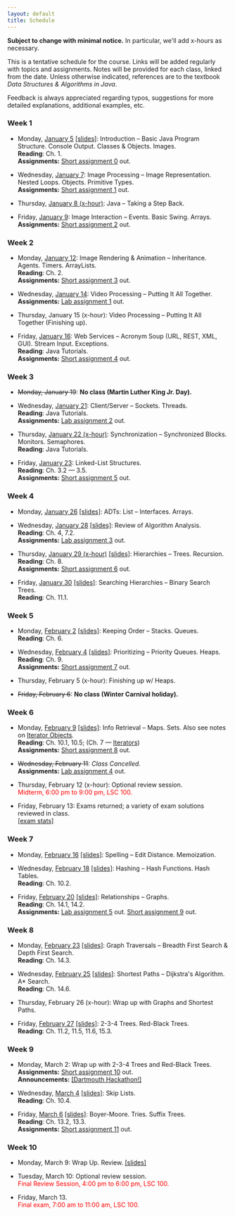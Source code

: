 ```yaml
---
layout: default
title: Schedule
---
```


**Subject to change with minimal notice.** In particular, we'll add x-hours as necessary.

This is a tentative schedule for the course.  Links will be added regularly with
topics and assignments. Notes will be provided for each class, linked from the date.
Unless otherwise indicated, references are to the textbook <i>Data Structures & Algorithms in Java</i>.

Feedback is always appreciated regarding typos, suggestions for more detailed explanations, additional examples, etc.

### Week 1 ###

* Monday, [January 5](lectures/1/1.html) [\[slides\]](lectures/1/resources/1.pdf): Introduction &ndash; Basic Java Program Structure. Console Output. Classes & Objects. Images.  
  **Reading**: Ch. 1.  
  **Assignments:** [Short assignment 0](sa/sa0/sa0.html) out.

* Wednesday, [January 7](lectures/2/2.html): Image Processing &ndash; Image Representation. Nested Loops. Objects. Primitive Types.  
  **Assignments:** [Short assignment 1](sa/sa1/sa1.html) out.

* Thursday, [January 8 (x-hour)](lectures/2.5/2.5.html): Java &ndash; Taking a Step Back.

* Friday, [January 9](lectures/3/3.html): Image Interaction &ndash; Events. Basic Swing. Arrays.  
  **Assignments:** [Short assignment 2](sa/sa2/sa2.html) out.

### Week 2 ###

* Monday, [January 12](lectures/4/4.html): Image Rendering & Animation &ndash; Inheritance. Agents. Timers. ArrayLists.  
  **Reading**: Ch. 2.  
  **Assignments:** [Short assignment 3](sa/sa3/sa3.html) out.

* Wednesday, [January 14](lectures/5/5.html): Video Processing &ndash; Putting It All Together.  
  **Assignments:** [Lab assignment 1](lab/lab1/lab1.html) out.

* Thursday, January 15 (x-hour): Video Processing &ndash; Putting It All Together (Finishing up).

* Friday, [January 16](lectures/6/6.html): Web Services &ndash; Acronym Soup (URL, REST, XML, GUI). Stream Input. Exceptions.  
  **Reading**: Java Tutorials.  
  **Assignments:** [Short assignment 4](sa/sa4/sa4.html) out.

### Week 3 ###

* ~~Monday, January 19~~: **No class (Martin Luther King Jr. Day).**

* Wednesday, [January 21](lectures/7/7.html): Client/Server &ndash; Sockets. Threads.  
  **Reading**: Java Tutorials.  
  **Assignments:** [Lab assignment 2](lab/lab2/lab2.html) out.

* Thursday, [January 22 (x-hour)](lectures/8/8.html): Synchronization &ndash; Synchronized Blocks. Monitors. Semaphores.  
  **Reading**: Java Tutorials.

* Friday, [January 23](lectures/9/9.html): Linked-List Structures.  
  **Reading**: Ch. 3.2 &mdash; 3.5.  
  **Assignments:** [Short assignment 5](sa/sa5/sa5.html) out.

### Week 4 ###

* Monday, [January 26](lectures/10/10.html) [\[slides\]](lectures/10/resources/lists.pdf): ADTs: List &ndash; Interfaces. Arrays.

* Wednesday, [January 28](lectures/11/11.html) [\[slides\]](lectures/11/resources/lecture11.pdf): Review of Algorithm Analysis.  
  **Reading**: Ch. 4, 7.2.  
  **Assignments:** [Lab assignment 3](lab/lab3/lab3.html) out.

* Thursday, [January 29 (x-hour)](lectures/11.5/11.5.html) [\[slides\]](lectures/11.5/resources/lecture11.5.pdf): Hierarchies &ndash; Trees. Recursion.  
  **Reading**: Ch. 8.  
  **Assignments:** [Short assignment 6](sa/sa6/sa6.html) out.

* Friday, [January 30](lectures/12/12.html) [\[slides\]](lectures/12/resources/lecture12.pdf): Searching Hierarchies &ndash; Binary Search Trees.  
  **Reading**: Ch. 11.1.

### Week 5 ###

* Monday, [February 2](lectures/13/13.html) [\[slides\]](lectures/13/resources/lecture13.pdf): Keeping Order &ndash; Stacks. Queues.  
  **Reading**: Ch. 6.

* Wednesday, [February 4](lectures/14/14.html) [\[slides\]](lectures/14/resources/lecture14.pdf): Prioritizing &ndash; Priority Queues. Heaps.  
  **Reading**: Ch. 9.  
  **Assignments:** [Short assignment 7](sa/sa7/sa7.html) out.

* Thursday, February 5 (x-hour): Finishing up w/ Heaps.

<!--
* Thursday, February 5 (x-hour): Iterating &ndash; Iterator Objects.
  **Reading**: Ch. 7.
-->

* ~~Friday, February 6~~: **No class (Winter Carnival holiday).**

### Week 6 ###

* Monday, [February 9](lectures/16/16.html) [\[slides\]](lectures/16/resources/lecture16.pdf): Info Retrieval &ndash; Maps. Sets.
Also see notes on [Iterator Objects](lectures/15/15.html).  
  **Reading**: Ch. 10.1, 10.5; (Ch. 7 &mdash; [Iterators](lectures/15/15.html))  
  **Assignments:** [Short assignment 8](sa/sa8/sa8.html) out.

* ~~Wednesday, February 11~~: *Class Cancelled.*  
  **Assignments:** [Lab assignment 4](lab/lab4/lab4.html) out.

* Thursday, February 12 (x-hour): Optional review session.  
<span style="color:#ff0000">Midterm, 6:00 pm to 9:00 pm, LSC 100.</span>

* Friday, February 13: Exams returned; a variety of exam solutions reviewed in class.  
[\[exam stats\]](exams/midterm-results.pdf)
<!-- [\[exam stats\]](exams/peters/W15/Midterm-W15/results/midterm-results.pdf) -->

### Week 7 ###

* Monday, [February 16](lectures/17/17.html) [\[slides\]](lectures/17/resources/lecture17.pdf): Spelling &ndash; Edit Distance. Memoization.

* Wednesday, [February 18](lectures/18/18.html) [\[slides\]](lectures/18/resources/lecture18.pdf): Hashing &ndash; Hash Functions. Hash Tables.  
  **Reading**: Ch. 10.2.

* Friday, [February 20](lectures/19/19.html) [\[slides\]](lectures/19/resources/lecture19.pdf): Relationships &ndash; Graphs.  
  **Reading**: Ch. 14.1, 14.2.  
  **Assignments:** [Lab assignment 5](lab/lab5/lab5.html) out. [Short assignment 9](sa/sa9/sa9.html) out.

### Week 8 ###

* Monday, [February 23](lectures/20/20.html) [\[slides\]](lectures/20/resources/lecture20.pdf): Graph Traversals &ndash; Breadth First Search & Depth First Search.  
  **Reading**: Ch. 14.3.

* Wednesday, [February 25](lectures/21/21.html) [\[slides\]](lectures/21/resources/lecture21.pdf): Shortest Paths &ndash; Dijkstra's Algorithm. A* Search.  
  **Reading**: Ch. 14.6.

* Thursday, February 26 (x-hour): Wrap up with Graphs and Shortest Paths.

* Friday, [February 27](lectures/22/22.html) [\[slides\]](lectures/22/resources/lecture22.pdf): 2-3-4 Trees. Red-Black Trees.  
  **Reading**: Ch. 11.2, 11.5, 11.6, 15.3.

### Week 9 ###

* Monday, March 2: Wrap up with 2-3-4 Trees and Red-Black Trees.  
  **Assignments:** [Short assignment 10](sa/sa10/sa10.html) out.  
  **Announcements:** [\[Dartmouth Hackathon!\]](lectures/22/resources/hackathon.pdf)

* Wednesday, [March 4](lectures/23/23.html) [\[slides\]](lectures/23/resources/lecture23.pdf): Skip Lists.  
  **Reading**: Ch. 10.4.

* Friday, [March 6](lectures/24/24.html) [\[slides\]](lectures/24/resources/lecture24.pdf): Boyer-Moore. Tries. Suffix Trees.  
  **Reading**: Ch. 13.2, 13.3.  
  **Assignments:** [Short assignment 11](sa/sa11/sa11.html) out.

### Week 10 ###

* Monday, March 9: Wrap Up. Review. [\[slides\]](lectures/25/25.pdf)

* Tuesday, March 10: Optional review session.  
<span style="color:#ff0000">Final Review Session, 4:00 pm to 6:00 pm, LSC 100.</span>

* Friday, March 13.  
<span style="color:#ff0000">Final exam, 7:00 am to 11:00 am, LSC 100.</span>
